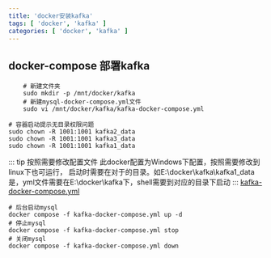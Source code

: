 ```yaml
---
title: 'docker安装kafka'
tags: [ 'docker', 'kafka' ]
categories: [ 'docker', 'kafka' ]
---
```


## docker-compose 部署kafka

```shell
    # 新建文件夹
    sudo mkdir -p /mnt/docker/kafka
    # 新建mysql-docker-compose.yml文件
    sudo vi /mnt/docker/kafka/kafka-docker-compose.yml
```

```shell
# 容器启动提示无目录权限问题
sudo chown -R 1001:1001 kafka2_data
sudo chown -R 1001:1001 kafka3_data
sudo chown -R 1001:1001 kafka1_data
```

::: tip 按照需要修改配置文件
此docker配置为Windows下配置，按照需要修改到linux下也可运行，
启动时需要在对于的目录。如E:\docker\kafka\kafka1_data是，yml文件需要在E:\docker\kafka下，shell需要到对应的目录下启动
:::
[kafka-docker-compose.yml](kafka-docker-compose.yml)

```shell
# 后台启动mysql
docker compose -f kafka-docker-compose.yml up -d
# 停止mysql
docker compose -f kafka-docker-compose.yml stop    
# 关闭mysql
docker compose -f kafka-docker-compose.yml down
        
```